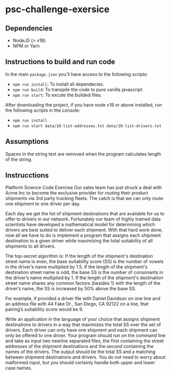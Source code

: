 # psc-challenge-exersice

## Dependencies

- NodeJS (> v18)
- NPM or Yarn

## Instructions to build and run code
In the main `package.json` you'll have access to the following scripts:

- `npm run install`: To install all dependecies.
- `npm run build`: To transpile the code to pure vanilla javascript.
- `npm run start`: To excute the builded files.

After downloading the project, if you have node v18 or above installed, run the following scripts in the console:

- `npm run install`
- `npm run start data/10-list-addresses.txt data/10-list-drivers.txt`

## Assumptions

Spaces in the string text are removed when the program calculates length of the string.

## Instrucctions

Platform Science Code Exercise
Our sales team has just struck a deal with Acme Inc to become the exclusive provider for routing their product shipments via 3rd party trucking
fleets. The catch is that we can only route one shipment to one driver per day.

Each day we get the list of shipment destinations that are available for us to offer to drivers in our network. Fortunately our team of highly trained
data scientists have developed a mathematical model for determining which drivers are best suited to deliver each shipment.
With that hard work done, now all we have to do is implement a program that assigns each shipment destination to a given driver while
maximizing the total suitability of all shipments to all drivers.

The top-secret algorithm is:
If the length of the shipment's destination street name is even, the base suitability score (SS) is the number of vowels in the driver’s name
multiplied by 1.5.
If the length of the shipment's destination street name is odd, the base SS is the number of consonants in the driver’s name multiplied by 1.
If the length of the shipment's destination street name shares any common factors (besides 1) with the length of the driver’s name, the SS is
increased by 50% above the base SS.

For example, if provided a driver file with Daniel Davidson on one line and an address file with 44 Fake Dr., San Diego, CA 92122 on
a line, that pairing’s suitability score would be 9.

Write an application in the language of your choice that assigns shipment destinations to drivers in a way that maximizes the total SS over the set
of drivers. Each driver can only have one shipment and each shipment can only be offered to one driver. Your program should run on the
command line and take as input two newline separated files, the first containing the street addresses of the shipment destinations and the second
containing the names of the drivers. The output should be the total SS and a matching between shipment destinations and drivers. You do not
need to worry about malformed input, but you should certainly handle both upper and lower case names.